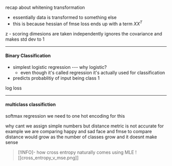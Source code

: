 recap about whitening transformation
- essentially data is transformed to something else 
- this is because hessian of fmse loss ends up with a term $XX^{T}$

z - scoring
	dimesions are taken independently
	ignores the covariance
	and makes std dev to 1 


---
#### Binary Classification
- simplest logistic regression --- why logistic?
	- even though it's called regression it's actually used for classification
- predicts probablitiy of input being class 1


log loss

---
#### multiclass classifiction
softmax regression
we need to one hot encoding for this

why cant we assign simple numbers
	but distance metric is not accurate
	for example we are comparing happy and sad face
	and fmse to compare distance would grow as the number of classes grow and it doesnt make sense

>[!INFO]- how cross entropy naturally comes using MLE
>![[cross_entropy_v_mse.png]]

